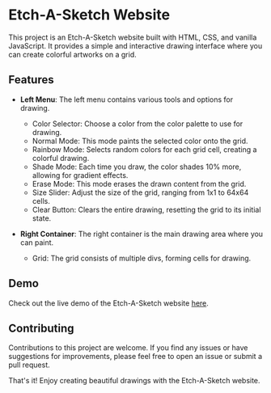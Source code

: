 # Etch-A-Sketch Website

This project is an Etch-A-Sketch website built with HTML, CSS, and vanilla JavaScript. It provides a simple and interactive drawing interface where you can create colorful artworks on a grid.

## Features

- **Left Menu**: The left menu contains various tools and options for drawing.
  - Color Selector: Choose a color from the color palette to use for drawing.
  - Normal Mode: This mode paints the selected color onto the grid.
  - Rainbow Mode: Selects random colors for each grid cell, creating a colorful drawing.
  - Shade Mode: Each time you draw, the color shades 10% more, allowing for gradient effects.
  - Erase Mode: This mode erases the drawn content from the grid.
  - Size Slider: Adjust the size of the grid, ranging from 1x1 to 64x64 cells.
  - Clear Button: Clears the entire drawing, resetting the grid to its initial state.

- **Right Container**: The right container is the main drawing area where you can paint.
  - Grid: The grid consists of multiple divs, forming cells for drawing.

## Demo

Check out the live demo of the Etch-A-Sketch website [here](https://marcft.github.io/etch-a-sketch/).

## Contributing

Contributions to this project are welcome. If you find any issues or have suggestions for improvements, please feel free to open an issue or submit a pull request. 

That's it! Enjoy creating beautiful drawings with the Etch-A-Sketch website.